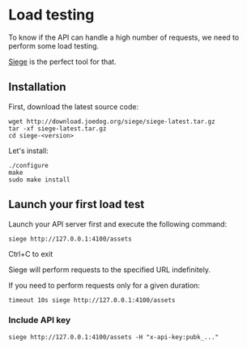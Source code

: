 # Load testing

To know if the API can handle a high number of requests, we need to perform some load testing.

[Siege](https://github.com/JoeDog/siege) is the perfect tool for that.

## Installation

First, download the latest source code:

```
wget http://download.joedog.org/siege/siege-latest.tar.gz
tar -xf siege-latest.tar.gz
cd siege-<version>
```

Let's install:

```
./configure
make
sudo make install
```

## Launch your first load test

Launch your API server first and execute the following command:

`siege http://127.0.0.1:4100/assets`

Ctrl+C to exit

Siege will perform requests to the specified URL indefinitely.

If you need to perform requests only for a given duration:

`timeout 10s siege http://127.0.0.1:4100/assets`

### Include API key

`siege http://127.0.0.1:4100/assets -H "x-api-key:pubk_..."`
